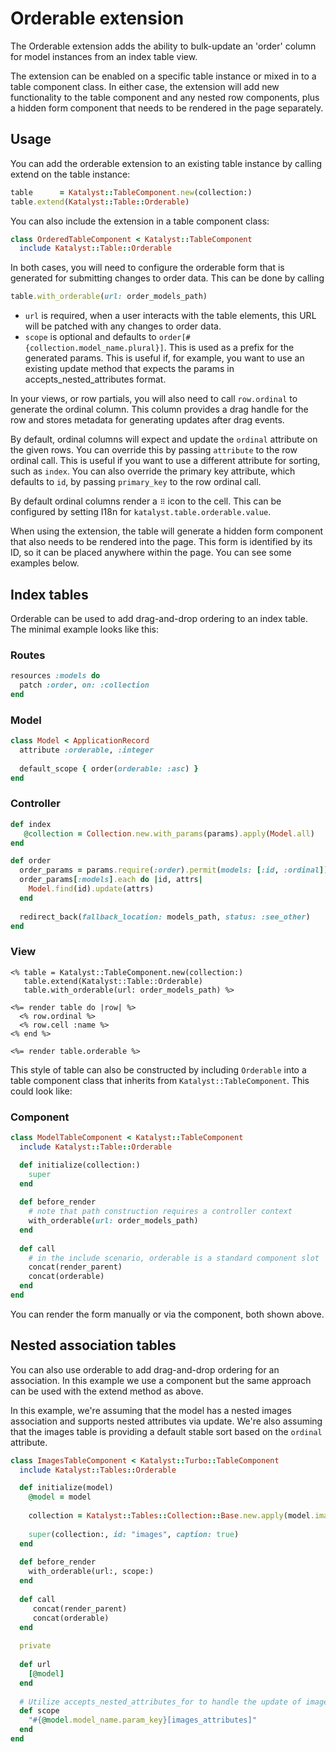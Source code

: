 # Orderable extension

The Orderable extension adds the ability to bulk-update an 'order' column for
model instances from an index table view.

The extension can be enabled on a specific table instance or mixed in to a
table component class. In either case, the extension will add new functionality
to the table component and any nested row components, plus a hidden form 
component that needs to be rendered in the page separately.

## Usage

You can add the orderable extension to an existing table instance by calling
extend on the table instance:

```ruby
table      = Katalyst::TableComponent.new(collection:)
table.extend(Katalyst::Table::Orderable)
```

You can also include the extension in a table component class:

```ruby
class OrderedTableComponent < Katalyst::TableComponent
  include Katalyst::Table::Orderable
```

In both cases, you will need to configure the orderable form that is generated
for submitting changes to order data. This can be done by calling

```ruby
table.with_orderable(url: order_models_path)
```

 * `url` is required, when a user interacts with the table elements, this URL
   will be patched with any changes to order data.
 * `scope` is optional and defaults to `order[#{collection.model_name.plural}]`.
   This is used as a prefix for the generated params. This is useful if, for
   example, you want to use an existing update method that expects the params
   in accepts_nested_attributes format.

In your views, or row partials, you will also need to call `row.ordinal` to
generate the ordinal column. This column provides a drag handle for the row
and stores metadata for generating updates after drag events.

By default, ordinal columns will expect and update the `ordinal` attribute on
the given rows. You can override this by passing `attribute` to the row
ordinal call. This is useful if you want to use a different attribute for
sorting, such as `index`. You can also override the primary key attribute,
which defaults to `id`, by passing `primary_key` to the row ordinal call.

By default ordinal columns render a `⠿` icon to the cell. This can be configured
by setting I18n for `katalyst.table.orderable.value`.

When using the extension, the table will generate a hidden form component that
also needs to be rendered into the page. This form is identified by its ID, so
it can be placed anywhere within the page. You can see some examples below.

## Index tables

Orderable can be used to add drag-and-drop ordering to an index table. The
minimal example looks like this:

### Routes
```ruby
resources :models do
  patch :order, on: :collection
end
```

### Model
```ruby
class Model < ApplicationRecord
  attribute :orderable, :integer
  
  default_scope { order(orderable: :asc) }
end
```

### Controller
```ruby
def index
   @collection = Collection.new.with_params(params).apply(Model.all)
end

def order
  order_params = params.require(:order).permit(models: [:id, :ordinal])
  order_params[:models].each do |id, attrs|
    Model.find(id).update(attrs)
  end
  
  redirect_back(fallback_location: models_path, status: :see_other)
end
```

### View

```erb
<% table = Katalyst::TableComponent.new(collection:)
   table.extend(Katalyst::Table::Orderable)
   table.with_orderable(url: order_models_path) %>
    
<%= render table do |row| %>
  <% row.ordinal %>
  <% row.cell :name %>
<% end %>

<%= render table.orderable %>
```

This style of table can also be constructed by including `Orderable` into a
table component class that inherits from `Katalyst::TableComponent`. This could
look like:

### Component
```ruby
class ModelTableComponent < Katalyst::TableComponent
  include Katalyst::Table::Orderable

  def initialize(collection:)
    super
  end
  
  def before_render
    # note that path construction requires a controller context
    with_orderable(url: order_models_path)
  end
  
  def call
    # in the include scenario, orderable is a standard component slot
    concat(render_parent)
    concat(orderable)
  end
end
```

You can render the form manually or via the component, both shown above. 

## Nested association tables

You can also use orderable to add drag-and-drop ordering for an association.
In this example we use a component but the same approach can be used with
the extend method as above.


In this example, we're assuming that the model has a nested images association
and supports nested attributes via update. We're also assuming that the images
table is providing a default stable sort based on the `ordinal` attribute.

```ruby
class ImagesTableComponent < Katalyst::Turbo::TableComponent
  include Katalyst::Tables::Orderable

  def initialize(model)
    @model = model
  
    collection = Katalyst::Tables::Collection::Base.new.apply(model.images)
  
    super(collection:, id: "images", caption: true)
  end
  
  def before_render
    with_orderable(url:, scope:)
  end
  
  def call
     concat(render_parent)
     concat(orderable)
  end
  
  private
  
  def url
    [@model]
  end
  
  # Utilize accepts_nested_attributes_for to handle the update of image order
  def scope
    "#{@model.model_name.param_key}[images_attributes]"
  end
end
```
